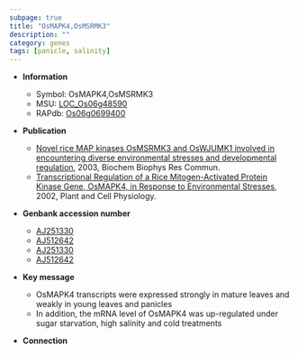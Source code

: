 ```yaml
---
subpage: true
title: "OsMAPK4,OsMSRMK3"
description: ""
category: genes
tags: [panicle, salinity]
---
```


* **Information**  
    + Symbol: OsMAPK4,OsMSRMK3  
    + MSU: [LOC_Os06g48590](http://rice.plantbiology.msu.edu/cgi-bin/ORF_infopage.cgi?orf=LOC_Os06g48590)  
    + RAPdb: [Os06g0699400](http://rapdb.dna.affrc.go.jp/viewer/gbrowse_details/irgsp1?name=Os06g0699400)  

* **Publication**  
    + [Novel rice MAP kinases OsMSRMK3 and OsWJUMK1 involved in encountering diverse environmental stresses and developmental regulation](http://www.ncbi.nlm.nih.gov/pubmed?term=Novel+rice+MAP+kinases+OsMSRMK3+and+OsWJUMK1+involved+in+encountering+diverse+environmental+stresses+and+developmental+regulation%5BTitle%5D), 2003, Biochem Biophys Res Commun.
    + [Transcriptional Regulation of a Rice Mitogen-Activated Protein Kinase Gene, OsMAPK4, in Response to Environmental Stresses](http://www.ncbi.nlm.nih.gov/pubmed?term=Transcriptional+Regulation+of+a+Rice+Mitogen-Activated+Protein+Kinase+Gene,+OsMAPK4,+in+Response+to+Environmental+Stresses%5BTitle%5D), 2002, Plant and Cell Physiology.

* **Genbank accession number**  
    + [AJ251330](http://www.ncbi.nlm.nih.gov/nuccore/AJ251330)
    + [AJ512642](http://www.ncbi.nlm.nih.gov/nuccore/AJ512642)
    + [AJ251330](http://www.ncbi.nlm.nih.gov/nuccore/AJ251330)
    + [AJ512642](http://www.ncbi.nlm.nih.gov/nuccore/AJ512642)

* **Key message**  
    + OsMAPK4 transcripts were expressed strongly in mature leaves and weakly in young leaves and panicles
    + In addition, the mRNA level of OsMAPK4 was up-regulated under sugar starvation, high salinity and cold treatments

* **Connection**  



